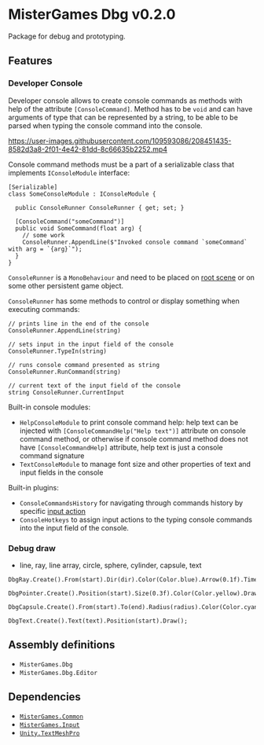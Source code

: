 # MisterGames Dbg v0.2.0

Package for debug and prototyping.

## Features

### Developer Console

Developer console allows to create console commands as methods with help of the attribute `[ConsoleCommand]`. Method has to be `void` and 
can have arguments of type that can be represented by a string, to be able to be parsed when typing the console command into the console. 

https://user-images.githubusercontent.com/109593086/208451435-8582d3a8-2f01-4e42-81dd-8c66635b2252.mp4

Console command methods must be a part of a serializable class that implements `IConsoleModule` interface:

```
[Serializable]
class SomeConsoleModule : IConsoleModule {

  public ConsoleRunner ConsoleRunner { get; set; }

  [ConsoleCommand("someCommand")]
  public void SomeCommand(float arg) {
    // some work
    ConsoleRunner.AppendLine($"Invoked console command `someCommand` with arg = `{arg}`");
  }
}
```

`ConsoleRunner` is a `MonoBehaviour` and need to be placed on [root scene](https://github.com/theverymistergames/unity-common/tree/master/Scenes#scene-loading) or 
on some other persistent game object. 

`ConsoleRunner` has some methods to control or display something when executing commands:

```
// prints line in the end of the console
ConsoleRunner.AppendLine(string) 

// sets input in the input field of the console
ConsoleRunner.TypeIn(string)     

// runs console command presented as string
ConsoleRunner.RunCommand(string)

// current text of the input field of the console
string ConsoleRunner.CurrentInput
```

Built-in console modules:
- `HelpConsoleModule` to print console command help: help text can be injected with `[ConsoleCommandHelp("Help text")]` attribute on console command method, or 
otherwise if console command method does not have `[ConsoleCommandHelp]` attribute, help text is just a console command signature
- `TextConsoleModule` to manage font size and other properties of text and input fields in the console

Built-in plugins:
- `ConsoleCommandsHistory` for navigating through commands history by specific [input action](https://github.com/theverymistergames/unity-common/tree/master/Input#input-actions) 
- `ConsoleHotkeys` to assign input actions to the typing console commands into the input field of the console.

### Debug draw
- line, ray, line array, circle, sphere, cylinder, capsule, text

```
DbgRay.Create().From(start).Dir(dir).Color(Color.blue).Arrow(0.1f).Time(1f).Draw();

DbgPointer.Create().Position(start).Size(0.3f).Color(Color.yellow).Draw();

DbgCapsule.Create().From(start).To(end).Radius(radius).Color(Color.cyan).Draw();

DbgText.Create().Text(text).Position(start).Draw();
```

## Assembly definitions
- `MisterGames.Dbg`
- `MisterGames.Dbg.Editor`

## Dependencies
- [`MisterGames.Common`](https://github.com/theverymistergames/unity-common/tree/master/Common)
- [`MisterGames.Input`](https://github.com/theverymistergames/unity-common/tree/master/Input)
- [`Unity.TextMeshPro`](https://docs.unity3d.com/Manual/com.unity.textmeshpro.html)
